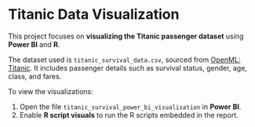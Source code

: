 # Titanic Data Visualization

This project focuses on **visualizing the Titanic passenger dataset** using **Power BI** and **R**.

The dataset used is `titanic_survival_data.csv`, sourced from [OpenML: Titanic](https://www.openml.org/d/40945). It includes passenger details such as survival status, gender, age, class, and fares.

To view the visualizations:  
1. Open the file `titanic_survival_power_bi_visualisation` in **Power BI**.  
2. Enable **R script visuals** to run the R scripts embedded in the report.